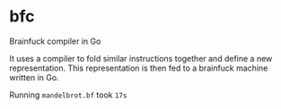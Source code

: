 # bfc
Brainfuck compiler in Go

It uses a compiler to fold similar instructions together and define a new
representation. This representation is then fed to a brainfuck machine
written in Go.

Running `mandelbrot.bf` took `17s` 
